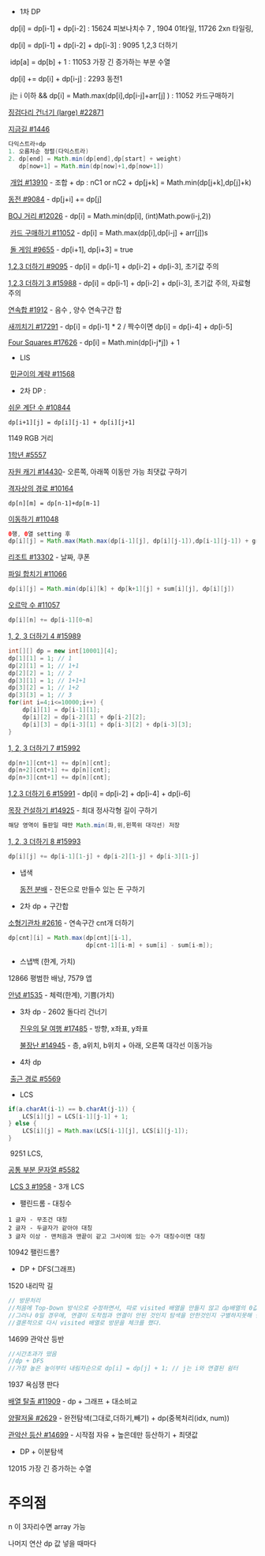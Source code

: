 * 1차 DP

​	dp[i] = dp[i-1] + dp[i-2]  :  15624 피보나치수 7 , 1904 01타일, 11726 2xn 타일링, 

​	dp[i] = dp[i-1] + dp[i-2] + dp[i-3] :   9095 1,2,3 더하기

​	idp[a] = dp[b] + 1 : 11053 가장 긴 증가하는 부분 수열

​	dp[i] += dp[i] + dp[i-j] : 2293 동전1

​	j는 i 이하 && dp[i] = Math.max(dp[i],dp[i-j]+arr[j] )  : 11052 카드구매하기

[	징검다리 건너기 (large) #22871](https://www.acmicpc.net/problem/22871)

[	지금길 #1446](https://www.acmicpc.net/problem/1446)	

```java
다익스트라+dp 
1. 오름차순 정렬(다익스트라)
2. dp[end] = Math.min(dp[end],dp[start] + weight)   
   dp[now+1] = Math.min(dp[now]+1,dp[now+1])
```

​	[개업 #13910](https://www.acmicpc.net/problem/13910) - 조합 + dp : nC1 or nC2  +  dp[j+k] = Math.min(dp[j+k],dp[j]+k)

[	동전 #9084](https://www.acmicpc.net/problem/9084) - dp[j+i] += dp[j]

[	BOJ 거리 #12026](https://www.acmicpc.net/problem/12026) - dp[i] = Math.min(dp[i], (int)Math.pow(i-j,2))

​	[카드 구매하기 #11052](https://www.acmicpc.net/problem/11052) - dp[i] = Math.max(dp[i],dp[i-j] + arr[j])s

​	[돌 게임 #9655](https://www.acmicpc.net/problem/9655) - dp[i+1], dp[i+3] = true

[1,2,3 더하기 #9095](https://www.acmicpc.net/problem/9095) - dp[i] = dp[i-1] + dp[i-2] + dp[i-3], 초기값 주의

[1,2,3 더하기 3 #15988](https://www.acmicpc.net/problem/15988) - dp[i] = dp[i-1] + dp[i-2] + dp[i-3], 초기값 주의, 자료형 주의

[연속합 #1912](https://www.acmicpc.net/problem/1912) - 음수 , 양수 연속구간 합

[새끼치기 #17291](https://www.acmicpc.net/problem/17291) - dp[i] = dp[i-1] * 2   /    짝수이면 dp[i] = dp[i-4] + dp[i-5]

[Four Squares #17626](https://www.acmicpc.net/problem/17626) - dp[i] = Math.min(dp[i-j*j]) + 1

* LIS

​	[민균이의 계략 #11568](https://www.acmicpc.net/problem/11568)



* 2차 DP : 

[쉬운 계단 수 #10844](https://www.acmicpc.net/problem/10844) 

```
dp[i+1][j] = dp[i][j-1] + dp[i][j+1]
```

1149 RGB 거리

[1학년 #5557](https://www.acmicpc.net/problem/5557)

[자원 캐기 #14430](https://www.acmicpc.net/problem/14430)- 오른쪽, 아래쪽 이동만 가능 최댓값 구하기

[격자상의 경로 #10164](https://www.acmicpc.net/problem/10164) 

```
dp[n][m] = dp[n-1]+dp[m-1]
```

[이동하기 #11048](https://www.acmicpc.net/problem/11048)

```java
0행, 0열 setting 후
dp[i][j] = Math.max(Math.max(dp[i-1][j], dp[i][j-1]),dp[i-1][j-1]) + graph[i][j];
```

[리조트 #13302](https://www.acmicpc.net/problem/13302) - 날짜, 쿠폰

[파일 합치기 #11066](https://www.acmicpc.net/problem/11066) 

```java
dp[i][j] = Math.min(dp[i][k] + dp[k+1][j] + sum[i][j], dp[i][j])
```

[오르막 수 #11057](https://www.acmicpc.net/problem/11057) 

```java
dp[i][n] += dp[i-1][0~n]
```

[1, 2, 3 더하기 4 #15989](https://www.acmicpc.net/problem/15989) 

```java
int[][] dp = new int[10001][4];
dp[1][1] = 1; // 1
dp[2][1] = 1; // 1+1
dp[2][2] = 1; // 2
dp[3][1] = 1; // 1+1+1
dp[3][2] = 1; // 1+2
dp[3][3] = 1; // 3
for(int i=4;i<=10000;i++) {
    dp[i][1] = dp[i-1][1];
    dp[i][2] = dp[i-2][1] + dp[i-2][2];
    dp[i][3] = dp[i-3][1] + dp[i-3][2] + dp[i-3][3];
}
```

[1, 2, 3 더하기 7 #15992](https://www.acmicpc.net/problem/15992)

```java
dp[n+1][cnt+1] += dp[n][cnt];
dp[n+2][cnt+1] += dp[n][cnt];
dp[n+3][cnt+1] += dp[n][cnt];
```

[1,2,3 더하기 6 #15991](https://www.acmicpc.net/problem/15991) - dp[i] = dp[i-2] + dp[i-4] + dp[i-6]

[목장 건설하기 #14925](https://www.acmicpc.net/problem/14925) - 최대 정사각형 길이 구하기

```java
해당 영역이 들판일 때만 Math.min(좌,위,왼쪽위 대각선) 저장
```

[1, 2, 3 더하기 8 #15993](https://www.acmicpc.net/problem/15993) 

```java
dp[i][j] += dp[i-1][1-j] + dp[i-2][1-j] + dp[i-3][1-j]
```



* 냅색

  [동전 분배](https://www.acmicpc.net/problem/1943) - 잔돈으로 만들수 있는 돈 구하기





* 2차 dp + 구간합

[소형기관차 #2616](https://www.acmicpc.net/problem/2616) - 연속구간 cnt개 더하기 

```java
dp[cnt][i] = Math.max(dp[cnt][i-1],
                      dp[cnt-1][i-m] + sum[i] - sum[i-m]);
```



* 스냅백 (한계, 가치)

12866 평범한 배낭, 7579 앱

[안녕 #1535](https://www.acmicpc.net/problem/1535) - 체력(한계), 기쁨(가치)

* 3차 dp - 2602 돌다리 건너기

  [진우의 달 여행 #17485](https://www.acmicpc.net/problem/17485) - 방향, x좌표, y좌표

  [불장난 #14945](https://www.acmicpc.net/problem/14945) - 층, a위치, b위치 +  아래, 오른쪽 대각선 이동가능 

  

* 4차 dp

​	[출근 경로 #5569](https://www.acmicpc.net/problem/5569)



* LCS

```java
if(a.charAt(i-1) == b.charAt(j-1)) {
	LCS[i][j] = LCS[i-1][j-1] + 1;
} else {
	LCS[i][j] = Math.max(LCS[i-1][j], LCS[i][j-1]);
}
```

​	9251 LCS, 

[	공통 부분 문자열 #5582](https://www.acmicpc.net/problem/5582)

​	[LCS 3 #1958](https://www.acmicpc.net/problem/1958) - 3개 LCS

* 팰린드롬 - 대칭수

```
1 글자 - 무조건 대칭
2 글자 - 두글자가 같아야 대칭
3 글자 이상 - 맨처음과 맨끝이 같고 그사이에 있는 수가 대칭수이면 대칭
```

10942 팰린드롬?



*  DP + DFS(그래프)

1520 내리막 길

```java
// 방문처리
//처음에 Top-Down 방식으로 수정하면서, 따로 visited 배열을 만들지 않고 dp배열의 0값을 미방문으로 인식하고 구현했다.
//그러나 0일 경우에, 연결이 도착점과 연결이 안된 것인지 탐색을 안한것인지 구별하지못해 탐색을 했음에도 도착점과 연결이 안된 경로를 재탐색하기 때문에 시간초과가 난다.
//결론적으로 다시 visited 배열로 방문을 체크를 했다.
```

14699 관악산 등반

```java
//시간초과가 떴음
//dp + DFS
//가장 높은 높이부터 내림차순으로 dp[i] = dp[j] + 1; // j는 i와 연결된 쉼터
```

1937 욕심쟁 판다

[배열 탈출 #11909](https://www.acmicpc.net/problem/11909) - dp + 그래프 + 대소비교

[양팔저울 #2629](https://www.acmicpc.net/problem/2629) - 완전탐색(그대로,더하기,빼기) + dp(중복처리(idx, num))

[관악산 등산 #14699](https://www.acmicpc.net/problem/14699) - 시작점 자유 + 높은데만 등산하기 + 최댓값

* DP + 이분탐색

12015 가장 긴 증가하는 수열



# 주의점

n 이 3자리수면 array 가능 

나머지 연산 dp 값 넣을 때마다

